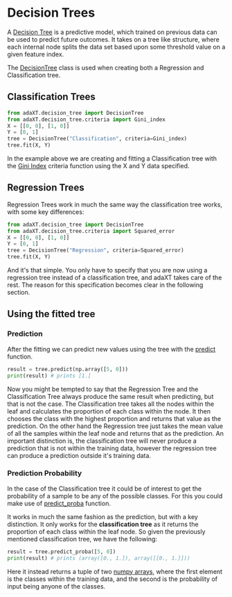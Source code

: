 # Decision Trees
A [Decision Tree](https://en.wikipedia.org/wiki/Decision_tree) is a predictive model, which trained on previous data can be used to predict future outcomes. It takes on a tree like structure, where each internal node splits the data set based upon some threshold value on a given feature index.

The [DecisionTree](../tree/DecisionTree.md) class is used when creating both a Regression and Classification tree.

## Classification Trees
```py
from adaXT.decision_tree import DecisionTree
from adaXT.decision_tree.criteria import Gini_index
X = [[0, 0], [1, 0]]
Y = [0, 1]
tree = DecisionTree("Classification", criteria=Gini_index)
tree.fit(X, Y)
```
In the example above we are creating and fitting a Classification
tree with the [Gini Index](../criteria/criteria.md#adaXT.decision_tree.criteria.Gini_index) criteria function using the X and Y data specified.

## Regression Trees
Regression Trees work in much the same way the classification tree works, with some key differences:
```py
from adaXT.decision_tree import DecisionTree
from adaXT.decision_tree.criteria import Squared_error
X = [[0, 0], [1, 0]]
Y = [0, 1]
tree = DecisionTree("Regression", criteria=Squared_error)
tree.fit(X, Y)
```
And it's that simple. You only have to specify that you are now using a regression tree instead of a classification tree, and adaXT takes care of the rest. The reason for this specification becomes clear in the following section.

## Using the fitted tree

### Prediction
After the fitting we can predict new values using the tree with the [predict](../tree/DecisionTree.md#adaXT.decision_tree.DecisionTree.DecisionTree.predict) function.
```py
result = tree.predict(np.array([5, 0]))
print(result) # prints [1.]
```
Now you might be tempted to say that the Regression Tree and the Classification Tree always produce the same result when predicting, but that is not the case. The Classification tree takes all the nodes within the leaf and calculates the proportion of each class within the node. It then chooses the class with the highest proportion and returns that value as the prediction.
On the other hand the Regression tree just takes the mean value of all the samples within the leaf node and returns that as the prediction.
An important distinction is, the classification tree will never produce a prediction that is not within the training data, however the regression tree can produce a prediction outside it's training data.

### Prediction Probability
In the case of the Classification tree it could be of interest to get the probability of a sample to be any of the possible classes. For this you could make use of [predict_proba](../tree/DecisionTree.md#adaXT.decision_tree.DecisionTree.DecisionTree.predict_proba) function.

It works in much the same fashion as the prediction, but with a key distinction. It only works for the **classification tree** as it returns the proportion of each class within the leaf node. So given the previously mentioned classification tree, we have the following:
```py
result = tree.predict_proba([5, 0])
print(result) # prints (array([0., 1.]), array([[0., 1.]]))
```
Here it instead returns a tuple of two [numpy arrays](https://numpy.org/doc/stable/reference/generated/numpy.array.html), where the first element is the classes within the training data, and the second is the probability of input being anyone of the classes.